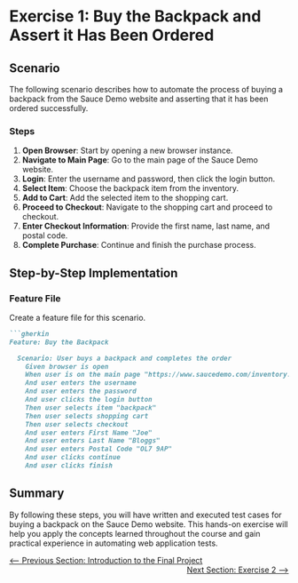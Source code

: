 # Exercise 1: Buy the Backpack and Assert it Has Been Ordered

## Scenario

The following scenario describes how to automate the process of buying a backpack from the Sauce Demo website and asserting that it has been ordered successfully.

### Steps

1. **Open Browser**: Start by opening a new browser instance.
2. **Navigate to Main Page**: Go to the main page of the Sauce Demo website.
3. **Login**: Enter the username and password, then click the login button.
4. **Select Item**: Choose the backpack item from the inventory.
5. **Add to Cart**: Add the selected item to the shopping cart.
6. **Proceed to Checkout**: Navigate to the shopping cart and proceed to checkout.
7. **Enter Checkout Information**: Provide the first name, last name, and postal code.
8. **Complete Purchase**: Continue and finish the purchase process.

## Step-by-Step Implementation

### Feature File

Create a feature file for this scenario.

````markdown name=features/BuyBackpack.feature
```gherkin
Feature: Buy the Backpack

  Scenario: User buys a backpack and completes the order
    Given browser is open
    When user is on the main page "https://www.saucedemo.com/inventory.html"
    And user enters the username
    And user enters the password
    And user clicks the login button
    Then user selects item "backpack"
    Then user selects shopping cart
    Then user selects checkout
    And user enters First Name "Joe"
    And user enters Last Name "Bloggs"
    And user enters Postal Code "OL7 9AP"
    And user clicks continue
    And user clicks finish

````

## Summary
By following these steps, you will have written and executed test cases for buying a backpack on the Sauce Demo website. This hands-on exercise will help you apply the concepts learned throughout the course and gain practical experience in automating web application tests.


<div style="width: 100%">
<a href='intro-to-the-final-project.md'><-- Previous Section: Introduction to the Final Project</a>
<div align="right"><a href='exercise-2.md'> Next Section: Exercise 2 --></a></div>
</div>
